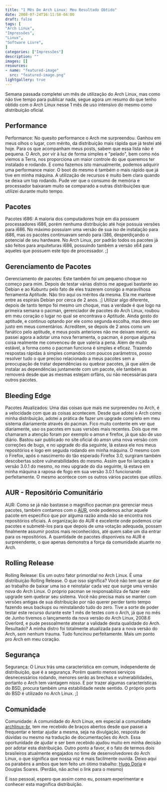 ```yaml
---
title: "1 Mês De Arch Linux: Meu Resultado Obtido"
date: 2008-07-24T16:11:58-04:00
draft: false
tags: [
"Arch Linux",
"Impressões",
"Linux",
"Software Livre",
]
categories: ["Impressões"]
description: ""
images: []
resources:
- name: "featured-image"
  src: "featured-image.png"
lightgallery: true
---
```

Semana passada completei um mês de utilização do Arch Linux, mas como não tive tempo para publicar nada, segue agora um resumo do que tenho obtido com o Arch Linux nesse 1 mês de uso intensivo do mesmo como distribuição oficial.

<!--more-->

## Performance

Performance: No quesito performance o Arch me surpreendou. Ganhou em meus olhos o lugar, com mérito, da distribuição mais rápida que já testei até hoje. Para os que acompanham meus posts, sabem que essa lista não é pequena. O Arch, por vir à luz de forma simples e "pelado", bem como nós viemos a Terra, nos proporciona um maior controle do que queremos ter instalado e rodando. E como fazemos isto manualmente, podemos adquirir uma performance maior. O boot do mesmo é também o mais rápido que já tive em minha máquina. A utilização de recursos é muito bem clara quando se deixa um top rodando. Pude ver que o consumo de memória e processador baixaram muito se comparado a outras distribuições que utilizei durante muito tempo.

## Pacotes

Pacotes i686: A maioria dos computadores hoje em dia possuem processadores i686, porém nenhuma distribuição até hoje possuia versões para i686. No máximo possuiam uma versão de sua iso de instalação para i686, mas os pacotes continuavam sendo para i386, desperdiçando o potencial de seu hardware. No Arch Linux, por padrão todos os pacotes já são feitos para arquiteturas i686, possuindo também a versão x64 para aqueles que possuem este tipo de processador. ;]

## Gerenciamento de Pacotes

Gerenciamento de pacotes: Este também foi um pequeno choque no começo para mim. Depois de testar várias distros me apeguei bastante ao Debian e ao Kubuntu pelo fato de eles trazerem consigo a maravilhosa ferramenta Aptitude. Não tiro aqui os méritos da mesma. Ela me manteve entre as espirais Debian por cerca de 2 anos. ;] Utilizar algo diferente, depois de tanto tempo foi mesmo um choque, mas a verdade é que logo na primeira semana o pacman, gerenciador de pacotes do Arch Linux, roubou em meu coração o lugar no qual se encontrava o Aptitude. Ainda gosto do aptitude, e continuo optando por ele como segunda escolha, mas devo ser justo em meus comentários. Acreditem, se depois de 2 anos como um fanático pelo aptitude, e meus posts anteriores não me deixam mentir, eu passei agora a adotar uma nova ferramenta, o pacman, é porque alguma coisa realmente me convenceu de que valeria a pena. Além de muito estável, a forma como o pacman funciona é simples e eficaz. Trazendo respostas rápidas à simples comandos com poucos parâmetros, posso resolver tudo o que preciso relacionado a meus pacotes sem a preocupação de tratar dependências ou quebrar pacotes, já que além de instalar as dependências juntamente com um pacote, ele também as removerá desde que as mesmas estejam orfãns, ou não necessárias para outros pacotes.  

## Bleeding Edge

Pacotes Atualizados: Uma das coisas que mais me surpreendeu no Arch, é a velocidade com que as coisas acontecem. Desde que adotei o Arch como minha distribuição, adotei a prática de fazer um upgrade completo em meu sistema diariamente através do pacman. Fico muito contente em ver que diariamente, uso os pacotes em suas versões mais recentes. Dois que me chamaram a atenção foram por exemplo o amsn e firefox, já que são de uso diário. Bastou sair publicado no site oficial do amsn uma nova versão com correções de bugs, e no upgrade do dia seguinte, lá estava ele nos meus repositórios e logo em seguida rodando em minha máquina. O mesmo com o Firefox, após o nascimento do tão esperado Firefox 3.0, surgiram também descobertas sobre vulnerabilidades do mesmo. Assim que foi lançada a versão 3.0.1 do mesmo, no meu upgrade do dia seguinte, lá estava em minha máquina a raposa de fogo em sua versão 3.0.1 funcionando perfeitamente. O mesmo acontece com os outros vários pacotes que utilizo.

## AUR - Repositório Comunitário

AUR: Como se já não bastasse o magnífico pacman pra gerenciar meus pacotes, também contamos com o [AUR](https://aur.archlinux.org/), onde podemos achar aquele pacote em específico que por alguma razão ainda não se encontra nos repositórios oficiais. A organização do AUR é excelente onde podemos criar pacotes e submetê-los para que depois de uma votação adequada, possam finalmente assumir postos mais reconhecidos, até quem sabe um dia entrar para os repositórios. A quantidade de pacotes disponíveis no AUR é surpreendente, o que apenas demonstra a força da comunidade atuante no Arch.  

## Rolling Release

Rolling Release: Eis um outro fator primordial no Arch Linux. É uma distribuição Rolling Release. O que isso significa? Você não tem que se dar ao trabalho de baixar uma iso e reinstalar cada vez que surge uma versão nova do Arch Linux. O próprio pacman se responsabiliza de fazer este upgrade sem quebrar seu sistema. Você não precisa mais se manter com versões antigas de sua distribuição por não querer perder tanto tempo fazendo seus backups ou reinstalando tudo do zero. Tive a sorte de poder testar este recurso durante este 1 mês de testes com o Arch, já que no mês de Junho tivemos o lançamento da nova versão do Arch Linux, 2008.6 Overlord, e pude pessoalmente atestar a validade desta qualidade do Arch. Resultado? A minha distro foi totalmente atualizada para a nova versão do Arch, sem nenhum trauma. Tudo funcinou perfeitamente. Mais um ponto pro Arch em meu coração.  

## Segurança

Segurança: O Linux trás uma característica em comum, independente de distribuição, que é a segurança. Porém quanto menos serviços desnecessários rodando, menores serão as brechas e vulnerabilidades, portanto o Arch tem vantagem nisso. E por trazer algumas características do BSD, procura também uma estabilidade neste sentido. O próprio ports do BSD é utilizado no Arch Linux. ;]

## Comunidade

Comunidade: A comunidade do Arch Linux, em especial a comunidade [archlinux-br](https://archlinux-br.org/), tem me recebido de braços abertos desde que passei a frequentar e tentar ajudar a mesma, seja na divulgação, resposta de dúvidas ou mesmo na tradução de documentações do Arch. Essa oportunidade de ajudar e ser bem recebido ajudou muito em minha decisão por adotar esta distribuição. Outro ponto a favor, é o fato de termos dois brasileiros atualmente engajados no time de desenvolvedores do Arch Linux, o que significa que nossa voz é mais facilmente ouvida. Deixo aqui os parabéns a ambos que tem feito um ótimo trabalho: [Hugo Doria](https://hdoria.archlinux-br.org/blog) e Douglas Soares. (Perdão, não achei o link para o mesmo)

É isso pessoal, espero que assim como eu, possam experimentar e conhecer esta magnífica distribuição.